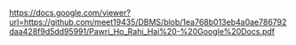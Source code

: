 https://docs.google.com/viewer?url=https://github.com/meet19435/DBMS/blob/1ea768b013eb4a0ae786792daa428f9d5dd95991/Pawri_Ho_Rahi_Hai%20-%20Google%20Docs.pdf
